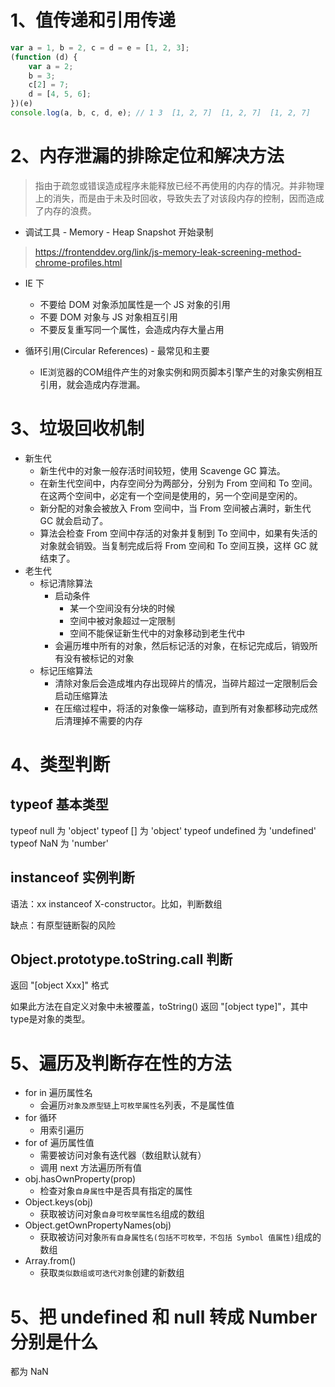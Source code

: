 # 1、值传递和引用传递

```js
var a = 1, b = 2, c = d = e = [1, 2, 3];
(function (d) {
    var a = 2;
    b = 3;
    c[2] = 7;
    d = [4, 5, 6];
})(e)
console.log(a, b, c, d, e); // 1 3  [1, 2, 7]  [1, 2, 7]  [1, 2, 7] 
```

# 2、内存泄漏的排除定位和解决方法

> 指由于疏忽或错误造成程序未能释放已经不再使用的内存的情况。并非物理上的消失，而是由于未及时回收，导致失去了对该段内存的控制，因而造成了内存的浪费。

- 调试工具 - Memory - Heap Snapshot 开始录制

> https://frontenddev.org/link/js-memory-leak-screening-method-chrome-profiles.html


- IE 下
    - 不要给 DOM 对象添加属性是一个 JS 对象的引用
    - 不要 DOM 对象与 JS 对象相互引用
    - 不要反复重写同一个属性，会造成内存大量占用

- 循环引用(Circular References) - 最常见和主要
    - IE浏览器的COM组件产生的对象实例和网页脚本引擎产生的对象实例相互引用，就会造成内存泄漏。 

# 3、垃圾回收机制

- 新生代
    - 新生代中的对象一般存活时间较短，使用 Scavenge GC 算法。
    - 在新生代空间中，内存空间分为两部分，分别为 From 空间和 To 空间。在这两个空间中，必定有一个空间是使用的，另一个空间是空闲的。
    - 新分配的对象会被放入 From 空间中，当 From 空间被占满时，新生代 GC 就会启动了。
    - 算法会检查 From 空间中存活的对象并复制到 To 空间中，如果有失活的对象就会销毁。当复制完成后将 From 空间和 To 空间互换，这样 GC 就结束了。
- 老生代
    - 标记清除算法
        - 启动条件
            - 某一个空间没有分块的时候
            - 空间中被对象超过一定限制
            - 空间不能保证新生代中的对象移动到老生代中
        - 会遍历堆中所有的对象，然后标记活的对象，在标记完成后，销毁所有没有被标记的对象
    - 标记压缩算法
        - 清除对象后会造成堆内存出现碎片的情况，当碎片超过一定限制后会启动压缩算法
        - 在压缩过程中，将活的对象像一端移动，直到所有对象都移动完成然后清理掉不需要的内存

# 4、类型判断

## typeof 基本类型

typeof null 为 'object'
typeof [] 为 'object'
typeof undefined 为 'undefined'
typeof NaN 为 'number'

## instanceof 实例判断

语法：xx instanceof X-constructor。比如，判断数组

缺点：有原型链断裂的风险

## Object.prototype.toString.call 判断

返回 "[object Xxx]" 格式

如果此方法在自定义对象中未被覆盖，toString() 返回 "[object type]"，其中type是对象的类型。

# 5、遍历及判断存在性的方法

- for in 遍历属性名
    - 会遍历`对象及原型链`上`可枚举属性名`列表，不是属性值
- for 循环
    - 用索引遍历
- for of 遍历属性值
    - 需要被访问对象有迭代器（数组默认就有）
    - 调用 next 方法遍历所有值
- obj.hasOwnProperty(prop)
    - 检查对象`自身属性`中是否具有指定的属性
- Object.keys(obj)
    - 获取被访问对象`自身可枚举属性名`组成的数组
- Object.getOwnPropertyNames(obj)
    - 获取被访问对象`所有自身属性名(包括不可枚举，不包括 Symbol 值属性)`组成的数组
- Array.from() 
    - 获取`类似数组或可迭代对象`创建的新数组

# 5、把 undefined 和 null 转成 Number 分别是什么

都为 NaN
